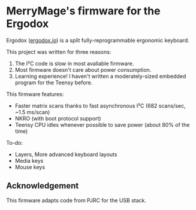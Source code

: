 # MerryMage's firmware for the Ergodox

Ergodox ([ergodox.io](https://www.ergodox.io/)) is a split fully-reprogrammable ergonomic keyboard.

This project was written for three reasons:

1. The I&sup2;C code is slow in most avaliable firmware.
2. Most firmware doesn't care about power consumption.
3. Learning experience! I haven't written a moderately-sized embedded program for the Teensy before.

This firmware features:

* Faster matrix scans thanks to fast asynchronous I&sup2;C (682 scans/sec, ~1.5 ms/scan)
* NKRO (with boot protocol support)
* Teensy CPU idles whenever possible to save power (about 80% of the time)

To-do:

* Layers, More advanced keyboard layouts
* Media keys
* Mouse keys

## Acknowledgement

This firmware adapts code from PJRC for the USB stack.
